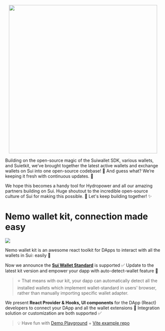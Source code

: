 <p align="center"><a href="https://www.nemoprotocol.com/">
<img width="480" src="https://www.nemoprotocol.com/assets/logo-3l5o1FE6.svg"/>
</a></p>

Building on the open-source magic of the Suiwallet SDK, various wallets, and Suietkit, we’ve brought together the latest active wallets and exchange wallets on Sui into one open-source codebase! 🎉 And guess what? We’re keeping it fresh with continuous updates. 🚀  

We hope this becomes a handy tool for Hydropower and all our amazing partners building on Sui. Huge shoutout to the incredible open-source culture of Sui for making this possible. 💙 Let's keep building together! ✨

# Nemo wallet kit, connection made easy

<a href="https://github.com/wallet-standard/wallet-standard">
  <img src="https://badgen.net/badge/wallet-standard/supported/green" />
</a>

Nemo wallet kit is an awesome react toolkit for DApps to interact with all the wallets in Sui💧 easily 🥳

Now we announce the **[Sui Wallet Standard](https://github.com/MystenLabs/sui/tree/main/sdk/wallet-adapter/wallet-standard)** is supported ✅ Update to the latest kit version and empower your dapp with auto-detect-wallet feature 🥳

> ⭐️ That means with our kit, your dapp can automatically detect all the installed wallets which implement wallet-standard in users' browser, rather than manually importing specific wallet adapter.

We present **React Provider & Hooks, UI components** for the DApp (React) developers to connect your DApp and all the wallet extensions 🔗 Integration solution or customization are both supported ✅

> 💡 Have fun with [Demo Playground](https://www.nemoprotocol.com/#/wallet-kit) + [Vite example repo](https://github.com/suiet/wallet-kit/tree/main/examples/with-vite)
